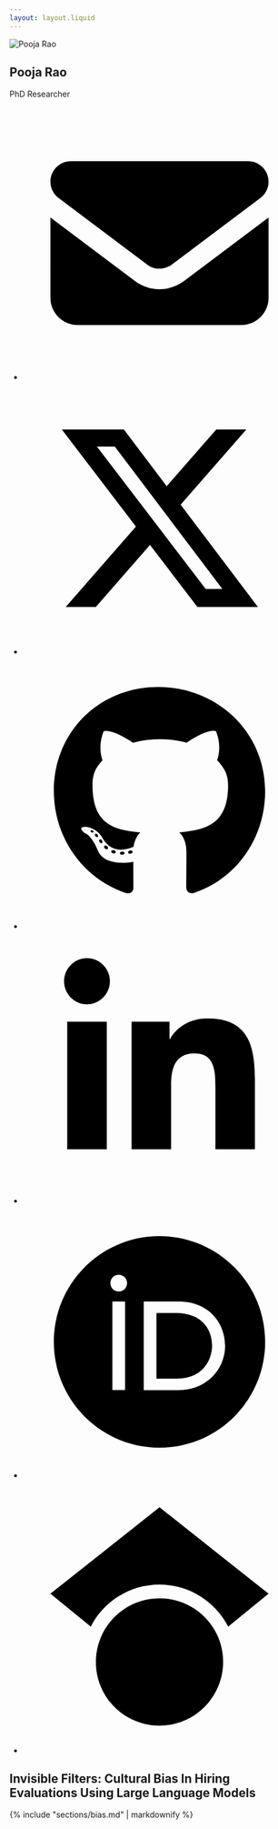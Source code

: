 ```yaml
---
layout: layout.liquid
---
```

<aside class="sidebar">
    <div class="sidebar-header">
        <img alt="Pooja Rao" class="profile-image" src="https://poojarao.in/assets/pooja-rao.jpg"/>
        <h1 class="profile-name">Pooja Rao</h1>
        <p class="profile-title">PhD Researcher</p>
        <div class="social-links">
            <ul class="contact">
                        <li class="p-1"><a title="Contact me via Email" href="mailto:pooja.rao@unil.ch" aria-label="Email Pooja Rao"><svg xmlns="http://www.w3.org/2000/svg" viewBox="0 0 640 640" role="img" aria-hidden="true" class="social-icon"><path d="M112 128C85.5 128 64 149.5 64 176C64 191.1 71.1 205.3 83.2 214.4L291.2 370.4C308.3 383.2 331.7 383.2 348.8 370.4L556.8 214.4C568.9 205.3 576 191.1 576 176C576 149.5 554.5 128 528 128L112 128zM64 260L64 448C64 483.3 92.7 512 128 512L512 512C547.3 512 576 483.3 576 448L576 260L377.6 408.8C343.5 434.4 296.5 434.4 262.4 408.8L64 260z"/></svg></a></li>
                        <li class="p-1"><a title="Follow me on twitter" target="_blank" href="https://twitter.com/poojaraosb" aria-label="Pooja Rao on Twitter"><svg xmlns="http://www.w3.org/2000/svg" viewBox="0 0 640 640" role="img" aria-hidden="true" class="social-icon"><path d="M453.2 112L523.8 112L369.6 288.2L551 528L409 528L297.7 382.6L170.5 528L99.8 528L264.7 339.5L90.8 112L236.4 112L336.9 244.9L453.2 112zM428.4 485.8L467.5 485.8L215.1 152L173.1 152L428.4 485.8z"/></svg></a></li>
                        <li class="p-1"><a title="Connect with me on Github" target="_blank" href="https://github.com/poorao" aria-label="Pooja Rao on Github"><svg xmlns="http://www.w3.org/2000/svg" viewBox="0 0 640 640" role="img" aria-hidden="true" class="social-icon"><path d="M237.9 461.4C237.9 463.4 235.6 465 232.7 465C229.4 465.3 227.1 463.7 227.1 461.4C227.1 459.4 229.4 457.8 232.3 457.8C235.3 457.5 237.9 459.1 237.9 461.4zM206.8 456.9C206.1 458.9 208.1 461.2 211.1 461.8C213.7 462.8 216.7 461.8 217.3 459.8C217.9 457.8 216 455.5 213 454.6C210.4 453.9 207.5 454.9 206.8 456.9zM251 455.2C248.1 455.9 246.1 457.8 246.4 460.1C246.7 462.1 249.3 463.4 252.3 462.7C255.2 462 257.2 460.1 256.9 458.1C256.6 456.2 253.9 454.9 251 455.2zM316.8 72C178.1 72 72 177.3 72 316C72 426.9 141.8 521.8 241.5 555.2C254.3 557.5 258.8 549.6 258.8 543.1C258.8 536.9 258.5 502.7 258.5 481.7C258.5 481.7 188.5 496.7 173.8 451.9C173.8 451.9 162.4 422.8 146 415.3C146 415.3 123.1 399.6 147.6 399.9C147.6 399.9 172.5 401.9 186.2 425.7C208.1 464.3 244.8 453.2 259.1 446.6C261.4 430.6 267.9 419.5 275.1 412.9C219.2 406.7 162.8 398.6 162.8 302.4C162.8 274.9 170.4 261.1 186.4 243.5C183.8 237 175.3 210.2 189 175.6C209.9 169.1 258 202.6 258 202.6C278 197 299.5 194.1 320.8 194.1C342.1 194.1 363.6 197 383.6 202.6C383.6 202.6 431.7 169 452.6 175.6C466.3 210.3 457.8 237 455.2 243.5C471.2 261.2 481 275 481 302.4C481 398.9 422.1 406.6 366.2 412.9C375.4 420.8 383.2 435.8 383.2 459.3C383.2 493 382.9 534.7 382.9 542.9C382.9 549.4 387.5 557.3 400.2 555C500.2 521.8 568 426.9 568 316C568 177.3 455.5 72 316.8 72zM169.2 416.9C167.9 417.9 168.2 420.2 169.9 422.1C171.5 423.7 173.8 424.4 175.1 423.1C176.4 422.1 176.1 419.8 174.4 417.9C172.8 416.3 170.5 415.6 169.2 416.9zM158.4 408.8C157.7 410.1 158.7 411.7 160.7 412.7C162.3 413.7 164.3 413.4 165 412C165.7 410.7 164.7 409.1 162.7 408.1C160.7 407.5 159.1 407.8 158.4 408.8zM190.8 444.4C189.2 445.7 189.8 448.7 192.1 450.6C194.4 452.9 197.3 453.2 198.6 451.6C199.9 450.3 199.3 447.3 197.3 445.4C195.1 443.1 192.1 442.8 190.8 444.4zM179.4 429.7C177.8 430.7 177.8 433.3 179.4 435.6C181 437.9 183.7 438.9 185 437.9C186.6 436.6 186.6 434 185 431.7C183.6 429.4 181 428.4 179.4 429.7z"/></svg></a></li>
                        <li class="p-1"><a title="Connect with me on LinkedIn" target="_blank" href="https://www.linkedin.com/in/pooja-rao" aria-label="Pooja Rao on LinkedIn"><svg xmlns="http://www.w3.org/2000/svg" viewBox="0 0 640 640" role="img" aria-hidden="true" class="social-icon"><path d="M196.3 512L103.4 512L103.4 212.9L196.3 212.9L196.3 512zM149.8 172.1C120.1 172.1 96 147.5 96 117.8C96 103.5 101.7 89.9 111.8 79.8C121.9 69.7 135.6 64 149.8 64C164 64 177.7 69.7 187.8 79.8C197.9 89.9 203.6 103.6 203.6 117.8C203.6 147.5 179.5 172.1 149.8 172.1zM543.9 512L451.2 512L451.2 366.4C451.2 331.7 450.5 287.2 402.9 287.2C354.6 287.2 347.2 324.9 347.2 363.9L347.2 512L254.4 512L254.4 212.9L343.5 212.9L343.5 253.7L344.8 253.7C357.2 230.2 387.5 205.4 432.7 205.4C526.7 205.4 544 267.3 544 347.7L544 512L543.9 512z"/></svg></a></li>
                        <li class="p-1"><a title="Find me on ORCID" target="_blank" href="https://orcid.org/0000-0003-3346-2749" aria-label="Pooja Rao on ORCID"><svg xmlns="http://www.w3.org/2000/svg" viewBox="0 0 640 640" role="img" aria-hidden="true" class="social-icon"><path d="M358.7 252.2L312.8 252.2L312.8 406L360.3 406C427.9 406 443.4 354.7 443.4 329.1C443.4 287.5 416.9 252.2 358.7 252.2zM320 72C183 72 72 183 72 320C72 457 183 568 320 568C457 568 568 457 568 320C568 183 457 72 320 72zM239.2 432.8L209.4 432.8L209.4 225.3L239.2 225.3L239.2 432.8zM224.3 162.5C235.1 162.5 243.9 171.3 243.9 182.1C243.9 192.9 235.1 201.7 224.3 201.7C213.5 201.7 204.7 192.9 204.7 182.1C204.7 171.3 213.5 162.5 224.3 162.5zM364 433L283 433L283 225.3L363.6 225.3C440.3 225.3 474 280.1 474 329.2C474 382.5 432.3 433.1 364 433.1z"/></svg></a></li>
                        <li class="p-1"><a title="Find me on Google Scholar" target="_blank" href="https://scholar.google.co.in/citations?user=qt_4EK0AAAAJ&hl=en" aria-label="Pooja Rao on Google Scholar"><svg xmlns="http://www.w3.org/2000/svg" viewBox="0 0 640 640" role="img" aria-hidden="true" class="social-icon"><path d="M454.9 362.5C454.9 362.5 454.9 362.6 455 362.6C464.2 382 469.4 403.7 469.4 426.6C469.3 509.1 402.5 576 320 576C237.5 576 170.7 509.1 170.7 426.7C170.7 403.8 175.9 382.1 185.1 362.7C186.8 359.1 188.7 355.5 190.7 352C195.1 344.4 200.1 337.3 205.7 330.7C233.1 298.1 274.2 277.4 320.1 277.4C353.7 277.4 384.7 288.5 409.7 307.3C418.8 314.2 427.1 322 434.5 330.8C440.1 337.4 445.1 344.6 449.5 352.1C451.5 355.5 453.3 359.1 455 362.6L454.9 362.5zM481.3 343.7C451.2 285.3 390.3 245.3 320 245.3C249.7 245.3 188.8 285.3 158.7 343.7L64 266.7L320 64L576 266.7L481.3 343.8L481.3 343.7z"/></svg></a></li>
            </ul>
        </div>
    </div>
</aside>

<main class="main-content">
    <section id="about">
        <div class="card">
            <h2 class="card-title">
                Invisible Filters: Cultural Bias In Hiring Evaluations Using Large Language Models
            </h2>
            <div class="prose">
                {% include "sections/bias.md" | markdownify %}
            </div>
        </div>
    </section>
</main>
